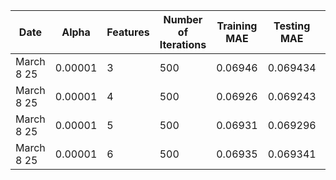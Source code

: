 
| Date        | Alpha | Features | Number of Iterations | Training MAE | Testing MAE | Training MSE | Testing MSE | Training R2 Score | Testing R2 Score |
|-------------|-------|-----------|---------------------|--------------|-------------|--------------|-------------|-------------------|-----------------|
| March 8 25 | 0.00001 | 3       | 500                 | 0.06946      | 0.069434    | 0.02709      | 0.02877     | 0.00091129     | 0.0009325     |
| March 8 25 | 0.00001 | 4       | 500                 | 0.06926      | 0.069243    | 0.02707      | 0.02874     | 0.0016759     | 0.0018955     |
| March 8 25 | 0.00001 | 5       | 500                 | 0.06931      | 0.069296    | 0.02706      | 0.02873     | 0.0021067     | 0.0022664     |
| March 8 25 | 0.00001 | 6       | 500                 | 0.06935      | 0.069341    | 0.02706      | 0.02873     | 0.0021612     | 0.0021154     |
